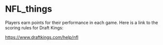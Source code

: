 # NFL_things

Players earn points for their performance in each game. Here is a link to the scoring rules for Draft Kings:

https://www.draftkings.com/help/nfl
